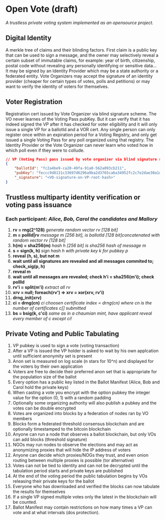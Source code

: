 # Open Vote (draft)
*A trustless private voting system implemented as an opensource project.*
## Digital Identity
A merkle tree of claims and their blinding factors. First claim is a public key that can be used to sign a message, and the owner may selectively reveal a certain subset of immutable claims, for example: year of birth, citizenship, postal code without revealing any personally identifying or sensitive data... It may be signed by an Identity Provider which may be a state authority or a federated entity. Vote Organizers may accept the signature of an identity provider (cheaper for certain types of votes, polls and petitions) or may want to verify the identity of voters for themselves.

## Voter Registration
Registration cert issued by Vote Organizer via blind signature scheme. The VO never learnes of the Voting Pass pubKey. But it can verify that it has indeed signed the VP after it has checked for voter eligibility and it will only issue a single VP for a ballotId and a VOR cert. Any single person can only register once within an expiration period for a Voting Registry, and only get issued a single Voting Pass for any poll organized using that registry. The Identity Provider or the Vote Organizer can never learn who voted how in which poll even if they were to collude.

```json
// VP (Voting Pass) pass issued by vote organizer via blind signature scheme
{
	"ballotId": "fc2a4be9-ca20-49fa-91a0-562a093cb211",
	"pubKey": "feccc9d8131c33697d6296a9ba2d3765ca6a34952fc2c7e2dae30a1d9053b9ac",
	"_signature": "<VO-signature-on-VP-root-hash>"
}
```

## Trustless multiparty identity verification or voting pass issuance
### Each participant: *Alice, Bob, Carol the candidates and Mallory*
 1.  **rv = rng(2^128)** *generate random vector rv [128 bit]*
 2.  **m = pollId|rv** *message m [256 bit], is ballotId [128 bit]concatenated with random vector rv [128 bit]*
 3.  **h(m) = sha256(m)** *hash h [256 bit] is sha256 hash of message m*
 4.  **s = sign(k, h)** *sign hash h with private key k for pubkey p*
 5.  **reveal (h, s), but not m**
 6.  **wait until all signatures are revealed and all messages commited to; check_sig(p, h)**
 7.  **reveal m**
 8.  **wait until all messages are revealed; check h'i = sha256(m'i); check pollId**
 9.  **rv'i = split(m'i)** *extract all rv*
10.  **xrv = null; foreach(rv') => xrv = xor(xrv, rv'i)**
11.  **drng_init(xrv)**
12.  **ci = drng(cn)** *ci choosen certificate index = drng(cn) where cn is the number of certificates c[] submitted*
13.  **bs = bsig(k, c'ci)** *same as in a chaumian mint, have applicant reveal every member of c except ci!*


## Private Voting and Public Tabulating
 1.  VP pubkey is used to sign a vote (voting transaction)
 2.  After a VP is issued the VP holder is asked to wait by his own applcation until sufficient anonymity set is present
 3.  Anon set is measured on log scale (n stars for 10^n) and displayed for the voters by their own application
 4.  Voters are free to decide their preferred anon set that is appropriate for the population size of the ballot
 5.  Every option has a public key listed in the Ballot Manifest (Alice, Bob and Carol hold the private keys)
 6.  When casting a vote you encrypt with the option pubkey the integer value for the option (0, 1) with a random padding
 7.  Optionally some organizing authority will also publish a pubkey and the votes can be double encrypted
 8.  Votes are organized into blocks by a federation of nodes ran by VO members
 9.  Blocks form a federated threshold consensus blockchain and are optionally timestamped to the bitcoin blockchain
10.  Anyone can run a node that observes a ballot blockchain, but only VOs can add blocks (threshold signature)
11.  NGOs may run nodes to observe the elections and may act as anonymizing proxies that will hide the IP address of voters
12.  Anyone can decide which proxies/NOGs they trust, and even onion routing between multiple proxies is possible (tor alternative)
13.  Votes can not be tied to identity and can not be decrypted until the tabulation period starts and private keys are published
14.  At the end of the voting period the public tabulation begins by VOs releasing their private keys for the ballot
15.  Everyone who has downloaded and verified the blocks can now tabulate the results for themselves
16.  If a single VP signed multiple votes only the latest in the blockchain will be counted.
17.  Ballot Manifest may contain restrictions on how many times a VP can vote and at what intervals (dos protection).